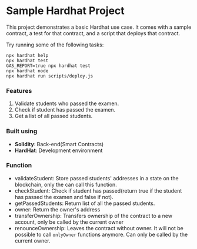 # Sample Hardhat Project

This project demonstrates a basic Hardhat use case. It comes with a sample contract, a test for that contract, and a script that deploys that contract.

Try running some of the following tasks:

```shell
npx hardhat help
npx hardhat test
GAS_REPORT=true npx hardhat test
npx hardhat node
npx hardhat run scripts/deploy.js
```

### Features

1. Validate students who passed the examen.
2. Check if student has passed the examen.
3. Get a list of all passed students.

### Built using

- **Solidity**: Back-end(Smart Contracts)
- **HardHat**: Development environment

### Function
- validateStudent:
Store passed students' addresses in a state on the blockchain, only the can call this function.
- checkStudent:
  Check if student has passed(return true if the student has passed the examen and false if not).
- getPassedStudents:
  Return list of all the passed students.
- owner:
  Return the owner's address
- transferOwnership:
  Transfers ownership of the contract to a new account, only be called by the current owner
- renounceOwnership:
  Leaves the contract without owner. It will not be possible to call `onlyOwner` functions anymore. Can only be called by the current owner.

